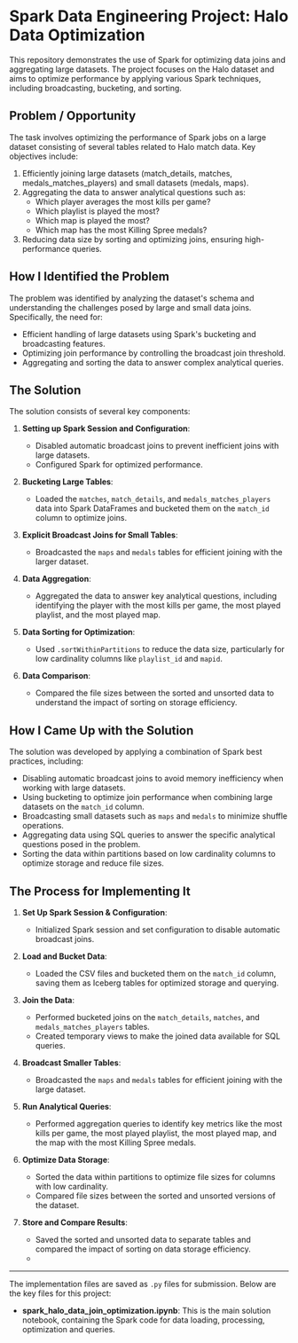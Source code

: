 # Spark Data Engineering Project: Halo Data Optimization

This repository demonstrates the use of Spark for optimizing data joins and aggregating large datasets. The project focuses on the Halo dataset and aims to optimize performance by applying various Spark techniques, including broadcasting, bucketing, and sorting.

## Problem / Opportunity
The task involves optimizing the performance of Spark jobs on a large dataset consisting of several tables related to Halo match data. Key objectives include:

1. Efficiently joining large datasets (match_details, matches, medals_matches_players) and small datasets (medals, maps).
2. Aggregating the data to answer analytical questions such as:
   - Which player averages the most kills per game?
   - Which playlist is played the most?
   - Which map is played the most?
   - Which map has the most Killing Spree medals?
3. Reducing data size by sorting and optimizing joins, ensuring high-performance queries.

## How I Identified the Problem
The problem was identified by analyzing the dataset's schema and understanding the challenges posed by large and small data joins. Specifically, the need for:
- Efficient handling of large datasets using Spark's bucketing and broadcasting features.
- Optimizing join performance by controlling the broadcast join threshold.
- Aggregating and sorting the data to answer complex analytical queries.

## The Solution
The solution consists of several key components:

1. **Setting up Spark Session and Configuration**:
   - Disabled automatic broadcast joins to prevent inefficient joins with large datasets.
   - Configured Spark for optimized performance.

2. **Bucketing Large Tables**:
   - Loaded the `matches`, `match_details`, and `medals_matches_players` data into Spark DataFrames and bucketed them on the `match_id` column to optimize joins.

3. **Explicit Broadcast Joins for Small Tables**:
   - Broadcasted the `maps` and `medals` tables for efficient joining with the larger dataset.

4. **Data Aggregation**:
   - Aggregated the data to answer key analytical questions, including identifying the player with the most kills per game, the most played playlist, and the most played map.

5. **Data Sorting for Optimization**:
   - Used `.sortWithinPartitions` to reduce the data size, particularly for low cardinality columns like `playlist_id` and `mapid`.

6. **Data Comparison**:
   - Compared the file sizes between the sorted and unsorted data to understand the impact of sorting on storage efficiency.

## How I Came Up with the Solution
The solution was developed by applying a combination of Spark best practices, including:
- Disabling automatic broadcast joins to avoid memory inefficiency when working with large datasets.
- Using bucketing to optimize join performance when combining large datasets on the `match_id` column.
- Broadcasting small datasets such as `maps` and `medals` to minimize shuffle operations.
- Aggregating data using SQL queries to answer the specific analytical questions posed in the problem.
- Sorting the data within partitions based on low cardinality columns to optimize storage and reduce file sizes.

## The Process for Implementing It

1. **Set Up Spark Session & Configuration**:
   - Initialized Spark session and set configuration to disable automatic broadcast joins.
   
2. **Load and Bucket Data**:
   - Loaded the CSV files and bucketed them on the `match_id` column, saving them as Iceberg tables for optimized storage and querying.

3. **Join the Data**:
   - Performed bucketed joins on the `match_details`, `matches`, and `medals_matches_players` tables.
   - Created temporary views to make the joined data available for SQL queries.

4. **Broadcast Smaller Tables**:
   - Broadcasted the `maps` and `medals` tables for efficient joining with the large dataset.

5. **Run Analytical Queries**:
   - Performed aggregation queries to identify key metrics like the most kills per game, the most played playlist, the most played map, and the map with the most Killing Spree medals.

6. **Optimize Data Storage**:
   - Sorted the data within partitions to optimize file sizes for columns with low cardinality.
   - Compared file sizes between the sorted and unsorted versions of the dataset.

7. **Store and Compare Results**:
   - Saved the sorted and unsorted data to separate tables and compared the impact of sorting on data storage efficiency.
   - 
---

The implementation files are saved as `.py` files for submission. Below are the key files for this project:

- **spark_halo_data_join_optimization.ipynb**: This is the main solution notebook, containing the Spark code for data loading, processing, optimization and queries.
